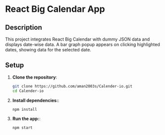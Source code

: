 # React Big Calendar App

## Description
This project integrates React Big Calendar with dummy JSON data and displays date-wise data. A bar graph popup appears on clicking highlighted dates, showing data for the selected date.

## Setup

1. **Clone the repository**:
   ```bash
   git clone https://github.com/aman2003s/Calender-io.git
   cd Calender-io

2. **Install dependencies:**:
   ```bash
   npm install

3. **Run the app:**:
   ```bash
   npm start